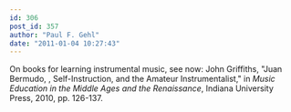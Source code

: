 ```yaml
---
id: 306
post_id: 357
author: "Paul F. Gehl"
date: "2011-01-04 10:27:43"
---
```

On books for learning instrumental music, see now: John Griffiths, "Juan Bermudo, , Self-Instruction, and the Amateur Instrumentalist," in <em>Music Education in the Middle Ages and the Renaissance</em>, Indiana University Press, 2010, pp. 126-137.
